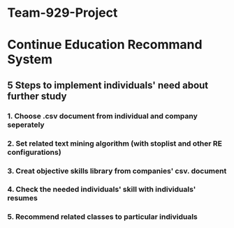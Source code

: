 # Team-929-Project

# Continue Education Recommand System



##    5 Steps to implement individuals' need about further study 



###        1. Choose .csv document from individual and company seperately


###        2. Set related text mining algorithm (with stoplist and other RE configurations)


###        3. Creat objective skills library from companies' csv. document


###        4. Check the needed individuals' skill with individuals' resumes


###        5. Recommend related classes to particular individuals
